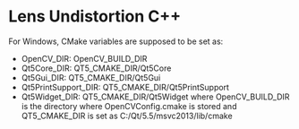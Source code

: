 # Lens Undistortion C++

For Windows, CMake variables are supposed to be set as:
- OpenCV_DIR: OpenCV_BUILD_DIR
- Qt5Core_DIR: QT5_CMAKE_DIR/Qt5Core
- Qt5Gui_DIR: QT5_CMAKE_DIR/Qt5Gui
- Qt5PrintSupport_DIR: QT5_CMAKE_DIR/Qt5PrintSupport
- Qt5Widget_DIR: QT5_CMAKE_DIR/Qt5Widget
where OpenCV_BUILD_DIR is the directory where OpenCVConfig.cmake is stored and QT5_CMAKE_DIR is set as C:/Qt/5.5/msvc2013/lib/cmake
